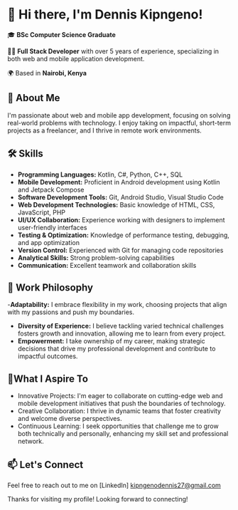 # 👋 Hi there, I'm Dennis Kipngeno!

🎓 **BSc Computer Science Graduate** 

👨‍💻 **Full Stack Developer** with over 5 years of experience, specializing in both web and mobile application development. 

🌍 Based in **Nairobi, Kenya**  

## 🚀 About Me
I'm passionate about web and mobile app development, focusing on solving real-world problems with technology. I enjoy taking on impactful, short-term projects as a freelancer, and I thrive in remote work environments.

## 🛠️ Skills
- **Programming Languages:** Kotlin, C#, Python, C++, SQL
- **Mobile Development:** Proficient in Android development using Kotlin and Jetpack Compose
- **Software Development Tools:** Git, Android Studio, Visual Studio Code
- **Web Development Technologies:** Basic knowledge of HTML, CSS, JavaScript, PHP
- **UI/UX Collaboration:** Experience working with designers to implement user-friendly interfaces
- **Testing & Optimization:** Knowledge of performance testing, debugging, and app optimization
- **Version Control:** Experienced with Git for managing code repositories
- **Analytical Skills:** Strong problem-solving capabilities
- **Communication:** Excellent teamwork and collaboration skills

## 💼 Work Philosophy
-**Adaptability:** I embrace flexibility in my work, choosing projects that align with my passions and push my boundaries.
- **Diversity of Experience:** I believe tackling varied technical challenges fosters growth and innovation, allowing me to learn from every project.
-   **Empowerment:** I take ownership of my career, making strategic decisions that drive my professional development and contribute to impactful outcomes.
## 🌱What I Aspire To
- Innovative Projects: I'm eager to collaborate on cutting-edge web and mobile development initiatives that push the boundaries of technology.
- Creative Collaboration: I thrive in dynamic teams that foster creativity and welcome diverse perspectives.
- Continuous Learning: I seek opportunities that challenge me to grow both technically and personally, enhancing my skill set and professional network.

## 📫 Let's Connect
Feel free to reach out to me on [LinkedIn] kipngenodennis27@gmail.com


Thanks for visiting my profile! Looking forward to connecting!
